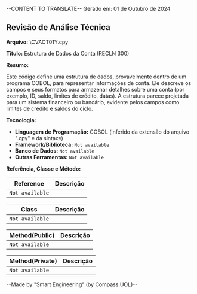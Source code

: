--CONTENT TO TRANSLATE--
Gerado em: 01 de Outubro de 2024

## Revisão de Análise Técnica

**Arquivo:**  \CVACT01Y.cpy

**Título:**  Estrutura de Dados da Conta (RECLN 300)

**Resumo:** 

Este código define uma estrutura de dados, provavelmente dentro de um programa COBOL, para representar informações de conta. Ele descreve os campos e seus formatos para armazenar detalhes sobre uma conta (por exemplo, ID, saldo, limites de crédito, datas). A estrutura parece projetada para um sistema financeiro ou bancário, evidente pelos campos como limites de crédito e saldos do ciclo.

**Tecnologia:**

* **Linguagem de Programação:** COBOL (inferido da extensão do arquivo ".cpy" e da sintaxe)
* **Framework/Biblioteca:**  `Not available`
* **Banco de Dados:** `Not available` 
* **Outras Ferramentas:** `Not available`

**Referência, Classe e Método:**

| Reference | Descrição |
|---|---|
| `Not available` |  |

| Class | Descrição |
|---|---|
| `Not available` |  |

| Method(Public) | Descrição |
|---|---|
| `Not available` |  |

| Method(Private) | Descrição |
|---|---|
| `Not available` |  |

--Made by "Smart Engineering" (by Compass.UOL)--